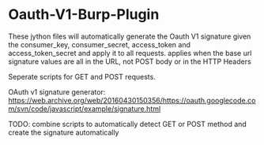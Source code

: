# Oauth-V1-Burp-Plugin


These jython files will automatically generate the Oauth V1 signature given the consumer_key, consumer_secret, access_token and access_token_secret and apply it to all requests.
  applies when the base url signature values are all in the URL, not POST body or in the HTTP Headers

Seperate scripts for GET and POST requests.

OAuth v1 signature generator:
https://web.archive.org/web/20160430150356/https://oauth.googlecode.com/svn/code/javascript/example/signature.html

TODO: combine scripts to automatically detect GET or POST method and create the signature automatically
